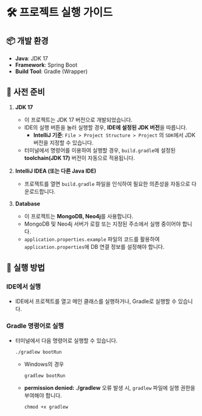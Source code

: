# 🛠️ 프로젝트 실행 가이드

## 📦 개발 환경
- **Java**: JDK 17
- **Framework**: Spring Boot
- **Build Tool**: Gradle (Wrapper)

## 🧰 사전 준비
1. **JDK 17**
   - 이 프로젝트는 JDK 17 버전으로 개발되었습니다.
   - IDE의 실행 버튼을 눌러 실행할 경우, **IDE에 설정된 JDK 버전**을 따릅니다.
     - **IntelliJ 기준**: `File > Project Structure > Project` 의 `SDK`에서 JDK 버전을 지정할 수 있습니다.
   - 터미널에서 명령어를 이용하여 실행할 경우, `build.gradle`에 설정된 **toolchain(JDK 17)** 버전이 자동으로 적용됩니다.

2. **IntelliJ IDEA (또는 다른 Java IDE)**
   - 프로젝트를 열면 `build.gradle` 파일을 인식하여 필요한 의존성을 자동으로 다운로드합니다.

3. **Database**
   - 이 프로젝트는 **MongoDB, Neo4j**를 사용합니다.
   - MongoDB 및 Neo4j 서버가 로컬 또는 지정된 주소에서 실행 중이어야 합니다.
   - `application.properties.example` 파일의 코드를 활용하여 `application.properties`에 DB 연결 정보를 설정해야 합니다.

## 🚀 실행 방법
### IDE에서 실행
- IDE에서 프로젝트를 열고 메인 클래스를 실행하거나, Gradle로 실행할 수 있습니다.

### Gradle 명령어로 실행
- 터미널에서 다음 명령어로 실행할 수 있습니다.
  ```
  ./gradlew bootRun
  ```
  - Windows의 경우
    ```
    gradlew bootRun
    ```
  - **permission denied: ./gradlew** 오류 발생 시, `gradlew` 파일에 실행 권한을 부여해야 합니다.
    ```
    chmod +x gradlew
    ```
